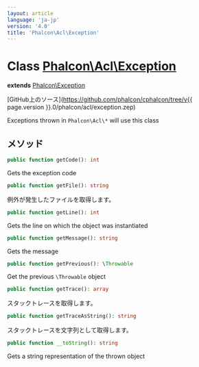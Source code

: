 ```yaml
---
layout: article
language: 'ja-jp'
version: '4.0'
title: 'Phalcon\Acl\Exception'
---
```

# Class [Phalcon\Acl\Exception](Phalcon_Acl_Exception)

**extends** [Phalcon\Exception](Phalcon_Exception)

[GitHub上のソース](https://github.com/phalcon/cphalcon/tree/v{{ page.version }}.0/phalcon/acl/exception.zep)

Exceptions thrown in `Phalcon\Acl\*` will use this class

## メソッド

```php
public function getCode(): int
```

Gets the exception code

```php
public function getFile(): string
```

例外が発生したファイルを取得します。

```php
public function getLine(): int
```

Gets the line on which the object was instantiated

```php
public function getMessage(): string
```

Gets the message

```php
public function getPrevious(): \Throwable
```

Get the previous `\Throwable` object

```php
public function getTrace(): array
```

スタックトレースを取得します。

```php
public function getTraceAsString(): string
```

スタックトレースを文字列として取得します。

```php
public function __toString(): string
```

Gets a string representation of the thrown object